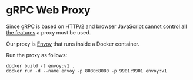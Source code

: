 # gRPC Web Proxy

Since gRPC is based on HTTP/2 and browser JavaScript [cannot control all the features](https://yuku.takahashi.coffee/blog/2019/01/grpc-proxy-for-grpc-web) a proxy must be used.

Our proxy is [Envoy](https://www.envoyproxy.io/) that runs inside a Docker container.

Run the proxy as follows:

```console
docker build -t envoy:v1 .
docker run -d --name envoy -p 8080:8080 -p 9901:9901 envoy:v1
```